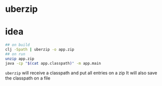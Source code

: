 # uberzip

# idea

```bash 
## on build
clj -Spath | uberzip -o app.zip
## on run
unzip app.zip
java -cp "$(cat app.classpath)" -m app.main
```

`uberzip` will receive a classpath and put all entries on a zip
It will also save the classpath on a file